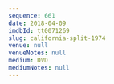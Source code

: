 ```yaml
---
sequence: 661
date: 2018-04-09
imdbId: tt0071269
slug: california-split-1974
venue: null
venueNotes: null
medium: DVD
mediumNotes: null
---
```

